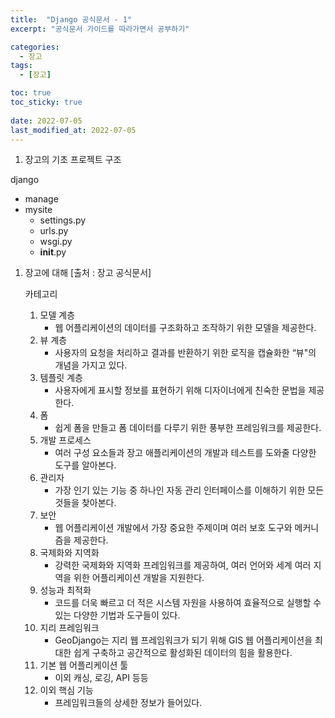 ```yaml
---
title:  "Django 공식문서 - 1"
excerpt: "공식문서 가이드를 따라가면서 공부하기"

categories:
  - 장고
tags:
  - [장고]

toc: true
toc_sticky: true
 
date: 2022-07-05
last_modified_at: 2022-07-05
---
```


1. 장고의 기초 프로젝트 구조

django

- manage
- mysite
    - settings.py
    - urls.py
    - wsgi.py
    - __init__.py

1. 장고에 대해 [출처 : 장고 공식문서]
    
    카테고리
    
    1. 모델 계층
        - 웹 어플리케이션의 데이터를 구조화하고 조작하기 위한 모델을 제공한다.
    2. 뷰 계층
        - 사용자의 요청을 처리하고 결과를 반환하기 위한 로직을 캡슐화한 “뷰"의 개념을 가지고 있다.
    3. 템플릿 계층
        - 사용자에게 표시할 정보를 표현하기 위해 디자이너에게 친숙한 문법을 제공한다.
    4. 폼
        - 쉽게 폼을 만들고 폼 데이터를 다루기 위한 풍부한 프레임워크를 제공한다.
    5. 개발 프로세스
        - 여러 구성 요소들과 장고 애플리케이션의 개발과 테스트를 도와줄 다양한 도구를 알아본다.
    6. 관리자
        - 가장 인기 있는 기능 중 하나인 자동 관리 인터페이스를 이해하기 위한 모든 것들을 찾아본다.
    7. 보안
        - 웹 어플리케이션 개발에서 가장 중요한 주제이며 여러 보호 도구와 메커니즘을 제공한다.
    8. 국제화와 지역화
        - 강력한 국제화와 지역화 프레임워크를 제공하여, 여러 언어와 세계 여러 지역을 위한 어플리케이션 개발을 지원한다.
    9. 성능과 최적화
        - 코드를 더욱 빠르고 더 적은 시스템 자원을 사용하여 효율적으로 실행할 수 있는 다양한 기법과 도구들이 있다.
    10. 지리 프레임워크
        - GeoDjango는 지리 웹 프레임워크가 되기 위해 GIS 웹 어플리케이션을 최대한 쉽게 구축하고 공간적으로 활성화된 데이터의 힘을 활용한다.
    11. 기본 웹 어플리케이션 툴
        - 이외 캐싱, 로깅, API 등등
    12. 이외 핵심 기능
        - 프레임워크들의 상세한 정보가 들어있다.